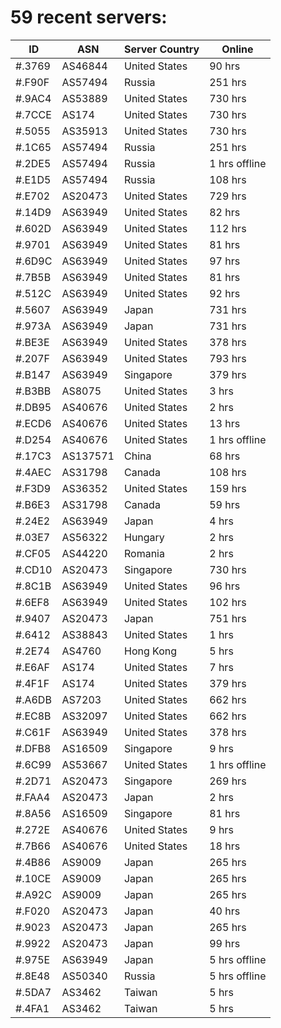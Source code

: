 # 59 recent servers:

| ID | ASN | Server Country | Online |
| ------ | ------ | ------ | ------ |
| #.3769 | AS46844 | United States | 90 hrs |
| #.F90F | AS57494 | Russia | 251 hrs |
| #.9AC4 | AS53889 | United States | 730 hrs |
| #.7CCE | AS174 | United States | 730 hrs |
| #.5055 | AS35913 | United States | 730 hrs |
| #.1C65 | AS57494 | Russia | 251 hrs |
| #.2DE5 | AS57494 | Russia | 1 hrs offline |
| #.E1D5 | AS57494 | Russia | 108 hrs |
| #.E702 | AS20473 | United States | 729 hrs |
| #.14D9 | AS63949 | United States | 82 hrs |
| #.602D | AS63949 | United States | 112 hrs |
| #.9701 | AS63949 | United States | 81 hrs |
| #.6D9C | AS63949 | United States | 97 hrs |
| #.7B5B | AS63949 | United States | 81 hrs |
| #.512C | AS63949 | United States | 92 hrs |
| #.5607 | AS63949 | Japan | 731 hrs |
| #.973A | AS63949 | Japan | 731 hrs |
| #.BE3E | AS63949 | United States | 378 hrs |
| #.207F | AS63949 | United States | 793 hrs |
| #.B147 | AS63949 | Singapore | 379 hrs |
| #.B3BB | AS8075 | United States | 3 hrs |
| #.DB95 | AS40676 | United States | 2 hrs |
| #.ECD6 | AS40676 | United States | 13 hrs |
| #.D254 | AS40676 | United States | 1 hrs offline |
| #.17C3 | AS137571 | China | 68 hrs |
| #.4AEC | AS31798 | Canada | 108 hrs |
| #.F3D9 | AS36352 | United States | 159 hrs |
| #.B6E3 | AS31798 | Canada | 59 hrs |
| #.24E2 | AS63949 | Japan | 4 hrs |
| #.03E7 | AS56322 | Hungary | 2 hrs |
| #.CF05 | AS44220 | Romania | 2 hrs |
| #.CD10 | AS20473 | Singapore | 730 hrs |
| #.8C1B | AS63949 | United States | 96 hrs |
| #.6EF8 | AS63949 | United States | 102 hrs |
| #.9407 | AS20473 | Japan | 751 hrs |
| #.6412 | AS38843 | United States | 1 hrs |
| #.2E74 | AS4760 | Hong Kong | 5 hrs |
| #.E6AF | AS174 | United States | 7 hrs |
| #.4F1F | AS174 | United States | 379 hrs |
| #.A6DB | AS7203 | United States | 662 hrs |
| #.EC8B | AS32097 | United States | 662 hrs |
| #.C61F | AS63949 | United States | 378 hrs |
| #.DFB8 | AS16509 | Singapore | 9 hrs |
| #.6C99 | AS53667 | United States | 1 hrs offline |
| #.2D71 | AS20473 | Singapore | 269 hrs |
| #.FAA4 | AS20473 | Japan | 2 hrs |
| #.8A56 | AS16509 | Singapore | 81 hrs |
| #.272E | AS40676 | United States | 9 hrs |
| #.7B66 | AS40676 | United States | 18 hrs |
| #.4B86 | AS9009 | Japan | 265 hrs |
| #.10CE | AS9009 | Japan | 265 hrs |
| #.A92C | AS9009 | Japan | 265 hrs |
| #.F020 | AS20473 | Japan | 40 hrs |
| #.9023 | AS20473 | Japan | 265 hrs |
| #.9922 | AS20473 | Japan | 99 hrs |
| #.975E | AS63949 | Japan | 5 hrs offline |
| #.8E48 | AS50340 | Russia | 5 hrs offline |
| #.5DA7 | AS3462 | Taiwan | 5 hrs |
| #.4FA1 | AS3462 | Taiwan | 5 hrs |

